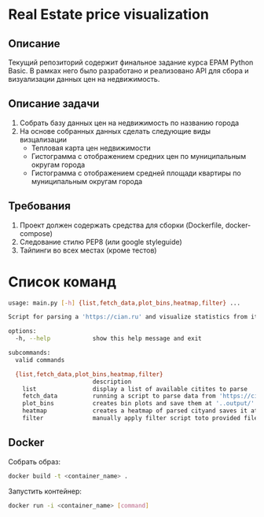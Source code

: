# Real Estate price visualization
## Описание

Текущий репозиторий содержит финальное задание курса EPAM Python Basic.
В рамках него было разработано и реализовано API для сбора и визуализации данных 
цен на недвижимость.

## Описание задачи
1. Собрать базу данных цен на недвижимость по названию города
2. На основе собранных данных сделать следующие виды визцализации
    - Тепловая карта цен недвижимости
    - Гистограмма с отображением средних цен по муниципальным округам города
    - Гистограмма с отображением средней площади квартиры по муниципальным округам города

## Требования
1. Проект должен содержать средства для сборки (Dockerfile, docker-compose)
2. Следование стилю PEP8 (или google styleguide)
3. Тайпинги во всех местах (кроме тестов)

# Список команд

```sh
usage: main.py [-h] {list,fetch_data,plot_bins,heatmap,filter} ...

Script for parsing a 'https://cian.ru' and visualize statistics from it.

options:
  -h, --help            show this help message and exit

subcommands:
  valid commands

  {list,fetch_data,plot_bins,heatmap,filter}
                        description
    list                display a list of available citites to parse
    fetch_data          running a script to parse data from 'https://cian.ru'
    plot_bins           creates bin plots and save them at '..output/' folder
    heatmap             creates a heatmap of parsed cityand saves it at '..output/' folder
    filter              manually apply filter script toto provided file
```
## Docker

Собрать образ:

```sh
docker build -t <container_name> .
```

Запустить контейнер:

```sh
docker run -i <container_name> [command]
```



